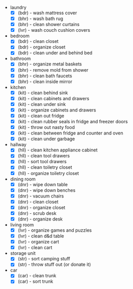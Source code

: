 - laundry
	- [x] (bdr) - wash mattress cover 
	- [x] (bhr) - wash bath rug
	- [x] (bhr) - clean shower curtains
	- [x] (lvr) - wash couch cushion covers
- bedroom
	- [x] (bdr) - clean closet 
	- [x] (bdr) - organize closet 
	- [x] (bdr) - clean under and behind bed 
- bathroom
	- [x] (bhr) - organize metal baskets
	- [x] (bhr) - remove mold from shower
	- [x] (bhr) - clean bath faucets
	- [x] (bhr) - clean inside mirror
- kitchen
	- [x] (kit) - clean behind sink
	- [x] (kit) - clean cabinets and drawers
	- [x] (kit) - clean under sink
	- [x] (kit) - organize cabinets and drawers
	- [x] (kit) - clean out fridge
	- [x] (kit) - clean rubber seals in fridge and freezer doors
	- [x] (kit) - throw out nasty food
	- [x] (kit) - clean between fridge and counter and oven
	- [x] (kit) - clean under garbage
- hallway
	- [x] (hll) - clean kitchen appliance cabinet
	- [x] (hll) - clean tool drawers
	- [x] (hll) - sort tool drawers
	- [x] (hll) - clean toiletry closet
	- [x] (hll) - organize toiletry closet
- dining room
	- [x] (dnr) - wipe down table
	- [x] (dnr) - wipe down benches
	- [x] (dnr) - vacuum chairs
	- [x] (dnr) - clean closet
	- [x] (dnr) - organize closet
	- [x] (dnr) - scrub desk
	- [x] (dnr) - organize desk
- living room
	- [x] (lvr) - organize games and puzzles
	- [x] (lvr) - clean d&d table
	- [x] (lvr) - organize cart
	- [x] (lvr) - clean cart
- storage unit
	- [x] (str) - sort camping stuff
	- [x] (str) - throw stuff out (or donate it)
- car
	- [x] (car) - clean trunk
	- [x] (car) - sort trunk